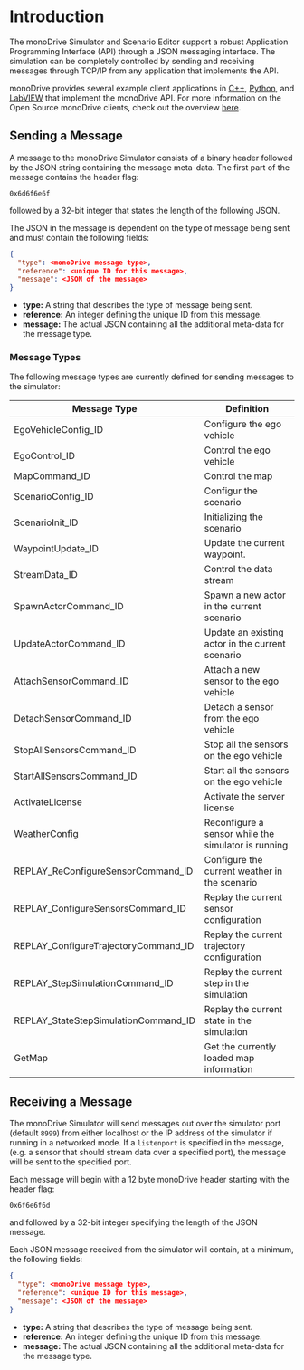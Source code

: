 # Introduction

The monoDrive Simulator and Scenario Editor support a robust Application 
Programming Interface (API) through a JSON messaging interface. The simulation
can be completely controlled by sending and receiving messages through TCP/IP
from any application that implements the API. 

monoDrive provides several example client applications in 
[C++](../cpp_client/cpp_quick_start), [Python](../python_client/quick_start), 
and [LabVIEW](../LV_client/quick_start/LabVIEW_client_quick_start) that 
implement the monoDrive API. For more information on the Open Source monoDrive
clients, check out the overview [here](../../monodrive_clients).


## Sending a Message

A message to the monoDrive Simulator consists of a binary header followed by
the JSON string containing the message meta-data. The first part of the message
contains the header flag:

```
0x6d6f6e6f
```

followed by a 32-bit integer that states the length of the following JSON.

The JSON in the message is dependent on the type of message being sent and must
contain the following fields:

```json
{
  "type": <monoDrive message type>,
  "reference": <unique ID for this message>,
  "message": <JSON of the message>
}
```

- **type:** A string that describes the type of message being sent. 
- **reference:** An integer defining the unique ID from this message. 
- **message:** The actual JSON containing all the additional meta-data for the message type.


### Message Types

The following message types are currently defined for sending messages to the 
simulator:

| Message Type | Definition |
| ------------ | ---------- | 
| EgoVehicleConfig_ID | Configure the ego vehicle |
| EgoControl_ID | Control the ego vehicle |
| MapCommand_ID | Control the map |
| ScenarioConfig_ID | Configur the scenario |
| ScenarioInit_ID | Initializing the scenario |
| WaypointUpdate_ID | Update the current waypoint. |
| StreamData_ID | Control the data stream |
| SpawnActorCommand_ID | Spawn a new actor in the current scenario |
| UpdateActorCommand_ID | Update an existing actor in the current scenario |
| AttachSensorCommand_ID | Attach a new sensor to the ego vehicle |
| DetachSensorCommand_ID | Detach a sensor from the ego vehicle |
| StopAllSensorsCommand_ID | Stop all the sensors on the ego vehicle |
| StartAllSensorsCommand_ID | Start all the sensors on the ego vehicle |
| ActivateLicense | Activate the server license |
| WeatherConfig | Reconfigure a sensor while the simulator is running |
| REPLAY_ReConfigureSensorCommand_ID | Configure the current weather in the scenario |
| REPLAY_ConfigureSensorsCommand_ID | Replay the current sensor configuration |
| REPLAY_ConfigureTrajectoryCommand_ID | Replay the current trajectory configuration |
| REPLAY_StepSimulationCommand_ID | Replay the current step in the simulation |
| REPLAY_StateStepSimulationCommand_ID | Replay the current state in the simulation |
| GetMap | Get the currently loaded map information | 


## Receiving a Message

The monoDrive Simulator will send messages out over the simulator port 
(default `8999`) from either localhost or the IP address of the simulator if 
running in a networked mode. If a `listenport` is specified in the message, 
(e.g. a sensor that should stream data over a specified port), the message will
be sent to the specified port.

Each message will begin with a 12 byte monoDrive header starting with the 
header flag:

```
0x6f6e6f6d
```

and followed by a 32-bit integer specifying the length of the JSON message.

Each JSON message received from the simulator will contain, at a minimum, the
following fields:

```json
{
  "type": <monoDrive message type>,
  "reference": <unique ID for this message>,
  "message": <JSON of the message>
}
```

- **type:** A string that describes the type of message being sent. 
- **reference:** An integer defining the unique ID from this message. 
- **message:** The actual JSON containing all the additional meta-data for the message type.
